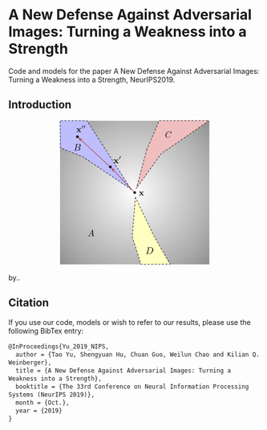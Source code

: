 # A New Defense Against Adversarial Images: Turning a Weakness into a Strength

Code and models for the paper A New Defense Against Adversarial Images: Turning a Weakness into a Strength, NeurIPS2019.

## Introduction

<div align="center">
  <img src="detect_fig.png" width="300px" />
</div>

by..


## Citation

If you use our code, models or wish to refer to our results, please use the following BibTex entry:
```
@InProceedings{Yu_2019_NIPS,
  author = {Tao Yu, Shengyuan Hu, Chuan Guo, Weilun Chao and Kilian Q. Weinberger},
  title = {A New Defense Against Adversarial Images: Turning a Weakness into a Strength},
  booktitle = {The 33rd Conference on Neural Information Processing Systems (NeurIPS 2019)},
  month = {Oct.},
  year = {2019}
}
```